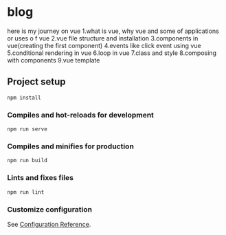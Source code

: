 # blog
here is my journey on vue 
1.what is vue, why vue and some of applications or uses o f vue
2.vue file structure and installation
3.components in vue(creating the first component)
4.events like click event using vue
5.conditional rendering in vue
6.loop in vue
7.class and style
8.composing with components
9.vue template
## Project setup
```
npm install
```

### Compiles and hot-reloads for development
```
npm run serve
```

### Compiles and minifies for production
```
npm run build
```

### Lints and fixes files
```
npm run lint
```

### Customize configuration
See [Configuration Reference](https://cli.vuejs.org/config/).
